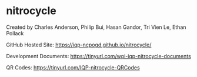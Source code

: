 # nitrocycle
Created by Charles Anderson, Philip Bui, Hasan Gandor, Tri Vien Le, Ethan Pollack

GitHub Hosted Site:
https://iqp-ncpogd.github.io/nitrocycle/

Development Documents:
https://tinyurl.com/wpi-iqp-nitrocycle-documents

QR Codes:
https://tinyurl.com/IQP-nitrocycle-QRCodes
